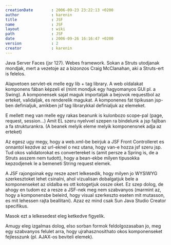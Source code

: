 ```yaml
---
creationDate        : 2006-09-23 23:22:13 +0200 
author              : karenin 
title               : JSF 
name                : JSF 
layout              : wiki 
path                : JSF 
date                : 2006-09-26 16:16:47 +0200 
version             : 2 
creator             : karenin 
---
```

Java Server Faces (jsr 127). Webes framework. Sokan a Struts utodjanak mondjak, mert a vezetoje az a bizonzos Craig McClanahan, aki a Struts-ert is felelos.

Alapvetoen servlet-ek melle egy lib + tag library. A web oldalakat  komponens fában képzeli el (mint mondjuk egy hagyomanyos GUI pl. a Swing). A komponensek sajat maguk importaljak a bejovok requestbol az erteket, validaljak, es renderelik magukat. A komponenes fat tipikusan jsp-ben definialjuk, amikben jsf tag librarykkal definialjuk az elemeket.

E mellett meg van melle egy rakas beanunk is kulonbozo scope-pal (page, request, session...) Amit EL szeru nyelvvel szepen ra bindelunk a jsp fajlban a fa strukturankra. (A beanek melyik eleme melyik komponensnek adja az erteket)

Az egesz ugy megy, hogy a web.xml-be beirjuk a JSF Front Controlleret es onnantol kezdve az url-eknel o nez utana, hogy van-e hozza jsf szeru jsp. Tud okos validatorokat es convertereket is (amit persze a Spring is, de a Struts asszem nem tudott), hogy a bean-ekbe milyen tipusokka kepzodjenek le a bemeneti String request elemek.

A JSF rajongoinak egy resze azert lelkesedik, hogy milyen jo WYSIWYG szerkesztoket lehet csinalni, ahol vizualisan dobalgatjuk bele a komponenseket az oldalba es ott kotogetjuk ossze oket. Ez szep dolog, de ahogy en tudom ez a resze a JSF-nek meg nem szabvanyos (marmint az, hogy a komponensbe beleird, hogy visual szerkeszto eseten mit mutasson,  es mit lehessen rajta beallitani). Azaz ez mind csak Sun Java Studio Creator specifikus. 

Masok ezt a lelkesedest eleg ketkedve figyelik.

Amugy eleg izgalmas dolog, elso sorban formok feldolgozasaban jo, meg egy szabvanyos felulet arra, hogy ujrahasznosithato okos komponenseket fejlesszunk (pl. AJAX-os beviteli elemek).
